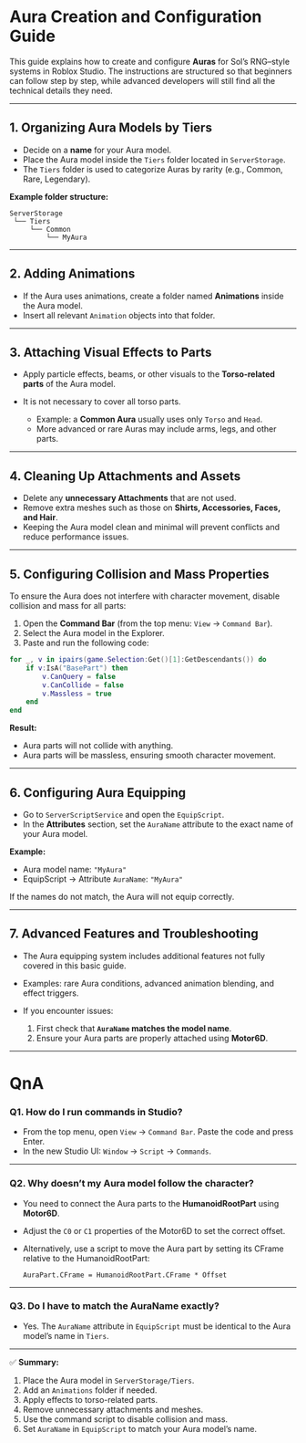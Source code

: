 # Aura Creation and Configuration Guide

This guide explains how to create and configure **Auras** for Sol’s RNG–style systems in Roblox Studio. The instructions are structured so that beginners can follow step by step, while advanced developers will still find all the technical details they need.

---

## 1. Organizing Aura Models by Tiers

* Decide on a **name** for your Aura model.
* Place the Aura model inside the `Tiers` folder located in `ServerStorage`.
* The `Tiers` folder is used to categorize Auras by rarity (e.g., Common, Rare, Legendary).

**Example folder structure:**

```
ServerStorage
 └── Tiers
     └── Common
         └── MyAura
```

---

## 2. Adding Animations

* If the Aura uses animations, create a folder named **Animations** inside the Aura model.
* Insert all relevant `Animation` objects into that folder.

---

## 3. Attaching Visual Effects to Parts

* Apply particle effects, beams, or other visuals to the **Torso-related parts** of the Aura model.
* It is not necessary to cover all torso parts.

  * Example: a **Common Aura** usually uses only `Torso` and `Head`.
  * More advanced or rare Auras may include arms, legs, and other parts.

---

## 4. Cleaning Up Attachments and Assets

* Delete any **unnecessary Attachments** that are not used.
* Remove extra meshes such as those on **Shirts, Accessories, Faces, and Hair**.
* Keeping the Aura model clean and minimal will prevent conflicts and reduce performance issues.

---

## 5. Configuring Collision and Mass Properties

To ensure the Aura does not interfere with character movement, disable collision and mass for all parts:

1. Open the **Command Bar** (from the top menu: `View` → `Command Bar`).
2. Select the Aura model in the Explorer.
3. Paste and run the following code:

```lua
for _, v in ipairs(game.Selection:Get()[1]:GetDescendants()) do
    if v:IsA("BasePart") then
        v.CanQuery = false
        v.CanCollide = false
        v.Massless = true
    end
end
```

**Result:**

* Aura parts will not collide with anything.
* Aura parts will be massless, ensuring smooth character movement.

---

## 6. Configuring Aura Equipping

* Go to `ServerScriptService` and open the `EquipScript`.
* In the **Attributes** section, set the `AuraName` attribute to the exact name of your Aura model.

**Example:**

* Aura model name: `"MyAura"`
* EquipScript → Attribute `AuraName`: `"MyAura"`

If the names do not match, the Aura will not equip correctly.

---

## 7. Advanced Features and Troubleshooting

* The Aura equipping system includes additional features not fully covered in this basic guide.
* Examples: rare Aura conditions, advanced animation blending, and effect triggers.
* If you encounter issues:

  1. First check that **`AuraName` matches the model name**.
  2. Ensure your Aura parts are properly attached using **Motor6D**.

---

# QnA

### Q1. **How do I run commands in Studio?**

* From the top menu, open `View` → `Command Bar`. Paste the code and press Enter.
* In the new Studio UI: `Window` → `Script` → `Commands`.

---

### Q2. **Why doesn’t my Aura model follow the character?**

* You need to connect the Aura parts to the **HumanoidRootPart** using **Motor6D**.
* Adjust the `C0` or `C1` properties of the Motor6D to set the correct offset.
* Alternatively, use a script to move the Aura part by setting its CFrame relative to the HumanoidRootPart:

  ```
  AuraPart.CFrame = HumanoidRootPart.CFrame * Offset
  ```

---

### Q3. **Do I have to match the AuraName exactly?**

* Yes. The `AuraName` attribute in `EquipScript` must be identical to the Aura model’s name in `Tiers`.

---

✅ **Summary:**

1. Place the Aura model in `ServerStorage/Tiers`.
2. Add an `Animations` folder if needed.
3. Apply effects to torso-related parts.
4. Remove unnecessary attachments and meshes.
5. Use the command script to disable collision and mass.
6. Set `AuraName` in `EquipScript` to match your Aura model’s name.
